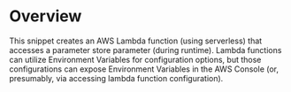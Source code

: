 # Overview

This snippet creates an AWS Lambda function (using serverless) that accesses a parameter store parameter (during runtime). Lambda functions can utilize Environment Variables for configuration options, but those configurations can expose Environment Variables in the AWS Console (or, presumably, via accessing lambda function configuration).
